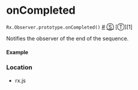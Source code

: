# onCompleted

`Rx.Observer.prototype.onCompleted()`
<a href="#rxobserverprototypeoncompleted">#</a> [&#x24C8;](https://github.com/Reactive-Extensions/RxJS/blob/master/rx.js#L2862-L2872 "View in source") [&#x24C9;][1]

Notifies the observer of the end of the sequence.

#### Example

[](http://jsbin.com/yuqade/1/embed?js,console)

### Location

- rx.js